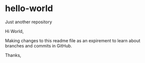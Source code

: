# hello-world
Just another repository

Hi World,

Making changes to this readme file as an expirement to learn about branches and commits in GitHub.

Thanks,

